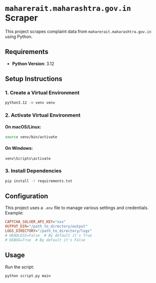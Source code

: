 # `maharerait.maharashtra.gov.in` Scraper

This project scrapes complaint data from `maharerait.maharashtra.gov.in` using Python.

## Requirements
- **Python Version**: 3.12

## Setup Instructions

### 1. Create a Virtual Environment
```sh
python3.12 -m venv venv
```

### 2. Activate Virtual Environment
#### On macOS/Linux:
```sh
source venv/bin/activate
```
#### On Windows:
```sh
venv\Scripts\activate
```

### 3. Install Dependencies
```sh
pip install -r requirements.txt
```

## Configuration
This project uses a `.env` file to manage various settings and credentials. Example:
```ini
CAPTCHA_SOLVER_API_KEY="xxx"
OUTPUT_DIR="/path_to_directory/output"
LOGS_DIRECTORY="/path_to_directory/logs"
# HEADLESS=False  # By default it's True
# DEBUG=True  # By default it's False
```

## Usage
Run the script:
```sh
python script.py main
```
